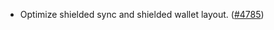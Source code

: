 - Optimize shielded sync and shielded wallet layout.
  ([\#4785](https://github.com/anoma/namada/pull/4785))